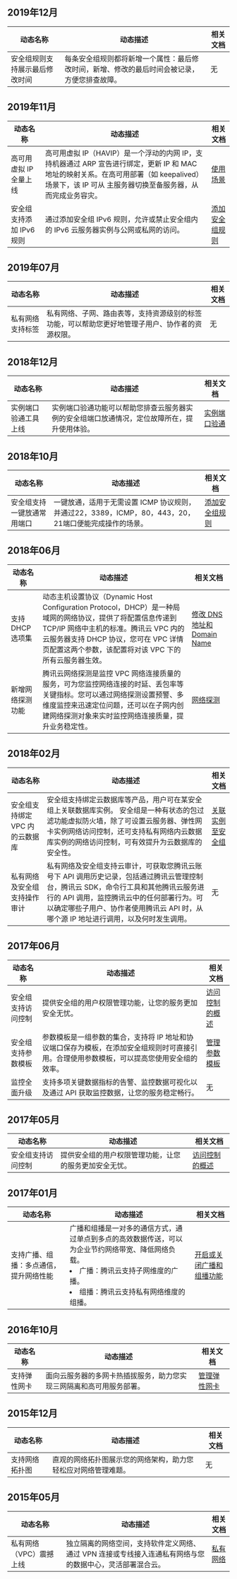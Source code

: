 ## 2019年12月
| 动态名称 | 动态描述 | 相关文档 |
| -------- | -------- | -------- |
| 安全组规则支持展示最后修改时间    | 每条安全组规则都将新增一个属性：最后修改时间，新增、修改的最后时间会被记录，方便您排查故障。    | 无    |

## 2019年11月
| 动态名称 | 动态描述 | 相关文档 |
| -------- | -------- | -------- |
| 高可用虚拟 IP 全量上线    | 高可用虚拟 IP（HAVIP）是一个浮动的内网 IP，支持机器通过 ARP 宣告进行绑定，更新 IP 和 MAC 地址的映射关系。在高可用部署（如 keepalived）场景下，该 IP 可从 主服务器切换至备服务器，从而完成业务容灾。   | [使用场景](https://cloud.tencent.com/document/product/215/36691)    |
| 安全组支持添加 IPv6 规则    |通过添加安全组 IPv6 规则，允许或禁止安全组内的 IPv6 云服务器实例与公网或私网的访问。  | [添加安全组规则](https://cloud.tencent.com/document/product/215/39790)    |

## 2019年07月
| 动态名称 | 动态描述 | 相关文档 |
| -------- | -------- | -------- |
| 私有网络支持标签    | 私有网络、子网、路由表等，支持资源级别的标签功能，可以帮助您更好地管理子用户、协作者的资源权限。   | 无    |

## 2018年12月
| 动态名称 | 动态描述 | 相关文档 |
| -------- | -------- | -------- |
| 实例端口验通工具上线    | 实例端口验通功能可以帮助您排查云服务器实例的安全组端口放通情况，定位故障所在，提升使用体验。   | [实例端口验通 ](https://cloud.tencent.com/document/product/215/38836)  |

## 2018年10月
| 动态名称 | 动态描述 | 相关文档 |
| -------- | -------- | -------- |
| 安全组支持一键放通常用端口    | 一键放通，适用于无需设置 ICMP 协议规则，并通过22，3389，ICMP，80，443，20，21端口便能完成操作的场景。   | [添加安全组规则 ](https://cloud.tencent.com/document/product/215/39790)  |


## 2018年06月
| 动态名称 | 动态描述 | 相关文档 |
| -------- | -------- | -------- |
| 支持 DHCP 选项集    |动态主机设置协议（Dynamic Host Configuration Protocol，DHCP）是一种局域网的网络协议，提供了将配置信息传递到 TCP/IP 网络中主机的标准。腾讯云 VPC 内的云服务器支持 DHCP 协议，您可在 VPC 详情页配置这两个参数，该配置将对该 VPC 下的所有云服务器生效。  | [修改 DNS 地址和 Domain Name](https://cloud.tencent.com/document/product/215/37564)    |
| 新增网络探测功能    | 腾讯云网络探测是监控 VPC 网络连接质量的服务，可为您监控网络连接的时延、丢包率等关键指标。您可以通过网络探测设置预警、多维度监控来迅速定位问题，还可以在子网内创建网络探测对象来实时监控网络连接质量，提升业务稳定性。   | [网络探测](https://cloud.tencent.com/document/product/215/20091)    |

## 2018年02月
| 动态名称 | 动态描述 | 相关文档 |
| -------- | -------- | -------- |
| 安全组支持绑定 VPC 内的云数据库    |安全组支持绑定云数据库等产品，用户可在某安全组上关联数据库实例。 安全组是一种有状态的包过滤功能虚拟防火墙，除了可设置云服务器、弹性网卡实例网络访问控制，还可支持私有网络内云数据库实例的网络访问控制，可有效提升为云数据库的安全性。  | [关联实例至安全组](https://cloud.tencent.com/document/product/213/39751)    |
| 私有网络及安全组支持操作审计    | 私有网络及安全组支持云审计，可获取您腾讯云账号下 API 调用历史记录，包括通过腾讯云管理控制台，腾讯云 SDK，命令行工具和其他腾讯云服务进行的 API 调用，监控腾讯云中的任何部署行为。可以确定哪些子用户、协作者使用腾讯云 API 时，从哪个源 IP 地址进行调用，以及何时发生调用。   |无 |

## 2017年06月
| 动态名称 | 动态描述 | 相关文档 |
| -------- | -------- | -------- |
| 安全组支持访问控制    |提供安全组的用户权限管理功能，让您的服务更加安全无忧。  | [访问控制的概述](https://cloud.tencent.com/document/product/215/39265)    |
| 安全组支持参数模板    | 参数模板是一组参数的集合，支持将 IP 地址和协议端口保存为模板，在添加安全组规则时可直接引用。合理使用参数模板，可以提高您使用安全组的效率。 |[管理参数模板](https://cloud.tencent.com/document/product/215/20090) |
| 监控全面升级    | 支持多项关键数据指标的告警、监控数据可视化以及通过 API 获取监控数据，让您的服务稳定畅行。   |无 |


## 2017年05月
| 动态名称 | 动态描述 | 相关文档 |
| -------- | -------- | -------- |
| 安全组支持访问控制    |提供安全组的用户权限管理功能，让您的服务更加安全无忧。  | [访问控制的概述](https://cloud.tencent.com/document/product/215/39265)    |

## 2017年01月
| 动态名称 | 动态描述 | 相关文档 |
| -------- | -------- | -------- |
| 支持广播、组播：多点通信，提升网络性能    |广播和组播是一对多的通信方式，通过单点到多点的高效数据传送，可以为企业节约网络带宽、降低网络负载。<li>广播：腾讯云支持子网维度的广播。</li><li>组播：腾讯云支持私有网络维度的组播。</li>  | [开启或关闭广播和组播功能](https://cloud.tencent.com/document/product/215/36526)    |

## 2016年10月
| 动态名称 | 动态描述 | 相关文档 |
| -------- | -------- | -------- |
| 支持弹性网卡    |面向云服务器的多网卡热插拔服务，助力您实现三网隔离和高可用服务部署。  | [管理弹性网卡](https://cloud.tencent.com/document/product/215/20127)    |

## 2015年12月
| 动态名称 | 动态描述 | 相关文档 |
| -------- | -------- | -------- |
| 支持网络拓扑图    |直观的网络拓扑图展示您的网络架构，助力您轻松应对网络管理难题。  | 无   |

## 2015年05月
| 动态名称 | 动态描述 | 相关文档 |
| -------- | -------- | -------- |
| 私有网络（VPC）震撼上线    |独立隔离的网络空间，支持软件定义网络、通过 VPN 连接或专线接入连通私有网络与您的数据中心，灵活部署混合云。  | [私有网络](https://cloud.tencent.com/document/product/215)   |

